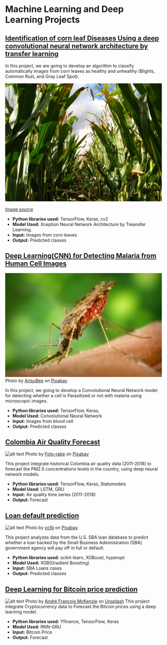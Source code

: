 # Machine Learning and Deep Learning Projects

## <a href=""> Identification of corn leaf Diseases Using a deep convolutional neural network architecture by transfer learning </a>

In this project, we are going to develop an algorithm to classify automatically images from corn leaves as healthy and unhealthy (Blights, Common Rust, and Gray Leaf Spot).

![alt text](https://github.com/Luissalazarsalinas/Machine_Learning_Projects/blob/master/Img/Corn%20leaf%20diseases.jpg)

<a href = 'https://www.dekalbasgrowdeltapine.com/en-us/agronomy/managing-corn-diseases.html'> Image source</a>

* **Python libraries used:** TensorFlow, Keras, cv2
* **Model Used:** Xception Neural Network Architecture by Treansfer Learning.
* **Input:** Images from corn leaves
* **Output:** Predicted classes

## <a href = "https://github.com/Luissalazarsalinas/Machine_Learning_Projects/blob/master/NoteBooks/Malaria_classification.ipynb"  target = "_blank">Deep Learning(CNN) for Detecting Malaria from Human Cell Images</a>


![alt text](https://github.com/Luissalazarsalinas/Machine_Learning_Projects/blob/master/Img/mosquito-g078ec5adf_1280.jpg)
Photo by <a href="https://pixabay.com/users/artsybee-462611/">ArtsyBee</a> on <a href="https://pixabay.com/photos/search/malaria/">Pixabay</a>

In this project, we going to develop a Convolutional Neural Network model for detecting whether a cell is Parasitized or not with malaria using microscopic images.
* **Python libraries used:** TensorFlow, Keras, 
* **Model Used:** Convolutional Neural Network
* **Input:** Images from blood cell
* **Output:** Predicted classes

## <a href = "https://github.com/Luissalazarsalinas/Machine_Learning_Projects/blob/master/NoteBooks/Air_quality.ipynb" target = "_blank">Colombia Air Quality Forecast </a>

![alt text](https://cdn.pixabay.com/photo/2015/01/25/18/24/industry-611668_960_720.jpg)
Photo by <a href="https://pixabay.com/users/foto-rabe-715168/">Foto-rabe</a> on <a href="https://pixabay.com/photos/industry-sunrise-fog-germany-611668/">Pixabay</a>

This project integrate historical Colombia air quality data (2011-2018) to forecast the PM2.5 concentrations levels in the country, using deep neural network models.
* **Python libraries used:** TensorFlow, Keras, Statsmodels 
* **Model Used:** LSTM, GRU
* **Input:** Air quality time series (2011-2018)
* **Output:** Forecast

## <a href = "https://github.com/Luissalazarsalinas/Machine_Learning_Projects/blob/master/NoteBooks/Loan_Default_Prediciton.ipynb">Loan default prediction</a>
![alt text](https://cdn.pixabay.com/photo/2020/02/18/08/35/finance-4858797_960_720.jpg)
Photo by <a href="https://pixabay.com/users/ccfb-15300756/">ccfb</a> on <a href="https://pixabay.com/photos/finance-bank-banking-business-4858797/">Pixabay</a>

This project analyzes data from the U.S. SBA loan database to predict whether a loan backed by the Small Business Administration (SBA) government agency will pay off in full or default.

* **Python libraries used:** scikit-learn, XGBoost, hyperopt
* **Model Used:** XGB(Gradient Boosting)
* **Input:** SBA Loans cases
* **Output:** Predicted classes

## <a href ="https://github.com/Luissalazarsalinas/Machine_Learning_Projects/blob/master/NoteBooks/Cryptocurrency_Prediction.ipynb">Deep Learning for Bitcoin price prediction</a>
![alt text](https://images.unsplash.com/photo-1516245834210-c4c142787335?ixlib=rb-1.2.1&raw_url=true&q=80&fm=jpg&crop=entropy&cs=tinysrgb&ixid=MnwxMjA3fDB8MHxwaG90by1wYWdlfHx8fGVufDB8fHx8&auto=format&fit=crop&w=869)
Photo by <a href="https://unsplash.com/@silverhousehd">André François McKenzie</a> on <a href="https://unsplash.com/">Unsplash</a>
This project integrate Cryptocurrency data to Forecast the Bitcoin prices using a deep learning model.

* **Python libraries used:** Yfinance, TensorFlow, Keras
* **Model Used:**  RNN-GRU
* **Input:** Bitcoin Price
* **Output:**  Forecast

